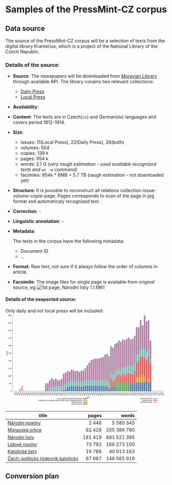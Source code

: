 # Samples of the PressMint-CZ corpus

## Data source

The source of the PressMint-CZ corpus will be a selection of texts from the digital library Kramerius, which is a project of the National Library of the Czech Republic.

### Details of the source:

* __Source__: The newspapers will be downloaded from [Moravian Library](https://www.digitalniknihovna.cz/mzk) through available API.
The library conains two relevant collections:
  - [Daily Press](https://www.digitalniknihovna.cz/mzk/collection/uuid:e8f61172-5e38-43bc-88ed-8737fc210bfc)
  - [Local Press](https://www.digitalniknihovna.cz/mzk/collection/uuid:9df7d62c-b572-4338-a0d1-b9c63e07a26e)


* __Availability__: 

* __Content__:  The texts are in Czech(`cs`) and German(`de`) languages and covers period 1812-1914. 

* __Size__: 

  - issues: 11(Local Press), 22(Daily Press), 26(both)
  - volumes: 504
  - copies: 139 k
  - pages: 954 k
  - words: 2.1 G _(very raugh estimation - used available recognized texts and `wc -w` command)_
  - facimiles: 954k * 6MB = 5.7 TB  (raugh estimation - not downloaded yet)

* __Structure__: 
It is possible to reconstruct all relations collection-issue-volume-copie-page. Pages corresponds to scan of the page in jpg format and automaticaly recognized text.

* __Correction__: -

* __Linguistic annotation__: -

* __Metadata__:

    The texts in the corpus have the following metadata:

    - Document ID 
    - ...
    
* __Format__: Raw text, not sure if it always follow the order of columns in article.

* __Facsimile__: The image files for single page is available from original source, eg ![1st page, Národní listy 1.1.1961](https://api.kramerius.mzk.cz/search/iiif/uuid:1c0e0e26-435f-11dd-b505-00145e5790ea/full/max/0/default.jpg)

#### Details of the exepected source:

Only daily and not local press will be included:
![words per year](https://raw.githubusercontent.com/ufal/PressMint-CZ-pipeline/refs/heads/main/DataStats/chart-year-word-issue.png)

| title                                      |   pages |       words |
|-------------------------------------------|--------:|-----------:|
| [Národní nowiny](https://www.digitalniknihovna.cz/mzk/periodical/uuid:5abfd8d0-b9f1-11e9-8fdf-005056827e52)                            |    2 446 |   5 580 345 |
| [Moravská orlice](https://www.digitalniknihovna.cz/mzk/periodical/uuid:02203ad6-32f0-11de-992b-00145e5790ea)                           |   82 428 | 205 386 790 |
| [Národní listy](https://www.digitalniknihovna.cz/mzk/periodical/uuid:ae876087-435d-11dd-b505-00145e5790ea)                             |  181 419 | 681 521 395 |
| [Lidové noviny](https://www.digitalniknihovna.cz/mzk/periodical/uuid:bdc405b0-e5f9-11dc-bfb2-000d606f5dc6)                             |   73 792 | 166 273 100 |
| [Katolické listy](https://www.digitalniknihovna.cz/mzk/periodical/uuid:b138db20-a5e4-11e8-99aa-005056827e51)                           |   19 786 |  40 013 163 |
| [Čech: politický týdenník katolický](https://www.digitalniknihovna.cz/mzk/periodical/uuid:5c259210-2182-11e6-918e-5ef3fc9ae867)        |   67 667 | 146 565 919 |

## Conversion plan

